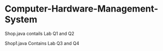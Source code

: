 # Computer-Hardware-Management-System

Shop.java contails Lab Q1 and Q2

Shop1.java Contains Lab Q3 and Q4
